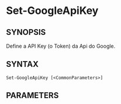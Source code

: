 ﻿---
external help file: powershai-help.xml
schema: 2.0.0
powershai: true
---

# Set-GoogleApiKey

## SYNOPSIS <!--!= @#Synop !-->
Define a API Key (o Token) da Api do Google.

## SYNTAX <!--!= @#Syntax !-->

```
Set-GoogleApiKey [<CommonParameters>]
```

## PARAMETERS <!--!= @#Params !-->